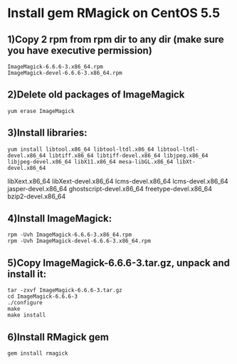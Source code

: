 Install gem RMagick on CentOS 5.5
======

 1)Copy 2 rpm from rpm dir to any dir (make sure you have executive permission)
------

    ImageMagick-6.6.6-3.x86_64.rpm
    ImageMagick-devel-6.6.6-3.x86_64.rpm

2)Delete old packages of ImageMagick
------

    yum erase ImageMagick
    
3)Install libraries:
------

    yum install libtool.x86_64 libtool-ltdl.x86_64 libtool-ltdl-devel.x86_64 libtiff.x86_64 libtiff-devel.x86_64 libjpeg.x86_64 libjpeg-devel.x86_64 libX11.x86_64 mesa-libGL.x86_64 libXt-devel.x86_64 
libXext.x86_64 libXext-devel.x86_64 lcms-devel.x86_64 lcms-devel.x86_64 jasper-devel.x86_64 ghostscript-devel.x86_64 freetype-devel.x86_64 bzip2-devel.x86_64

4)Install ImageMagick:
------

    rpm -Uvh ImageMagick-6.6.6-3.x86_64.rpm
    rpm -Uvh ImageMagick-devel-6.6.6-3.x86_64.rpm

5)Copy ImageMagick-6.6.6-3.tar.gz, unpack and install it:
------
    
    tar -zxvf ImageMagick-6.6.6-3.tar.gz
    cd ImageMagick-6.6.6-3
    ./configure
    make
    make install

6)Install RMagick gem
------

    gem install rmagick
